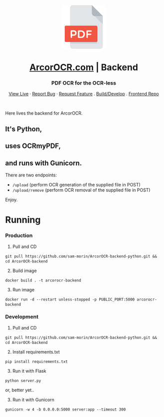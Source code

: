 <div align="center">
  <a href="https://arcorocr.com" target="_blank">
    <img src="/pdf_512.png" alt="Logo" width="140">
  </a>

  <h1 align="center"><a href="https://arcorocr.com" target="_blank">ArcorOCR.com</a> | Backend</h1>

  <p align="center">
    <h3>PDF OCR for the OCR-less</h3>
    <!-- <br />
    <a href="https://github.com/othneildrew/Best-README-Template"><strong>Explore the docs »</strong></a>
    <br /> -->
    <a href="https://arcorocr.com">View Live</a>
    ·
    <a href="https://github.com/sam-morin/ArcorOCR-backend-python/issues">Report Bug</a>
    ·
    <a href="https://github.com/sam-morin/ArcorOCR-backend-python/issues">Request Feature</a>
    .
    <a href="https://github.com/sam-morin/ArcorOCR-backend?tab=readme-ov-file#running">Build/Develop</a>
    .
    <a href="https://github.com/sam-morin/ArcorOCR-frontend">Frontend Repo</a>
  </p>
</div>

<br/>

Here lives the backend for ArcorOCR. 


## It's Python,

## uses OCRmyPDF,

## and runs with Gunicorn.


There are two endpoints:
 - `/upload` (perform OCR generation of the supplied file in POST)
 - `/upload/remove` (perform OCR removal of the supplied file in POST)

 Enjoy.


# Running

### Production

1. Pull and CD
```shell
git pull https://github.com/sam-morin/ArcorOCR-backend-python.git && cd ArcorOCR-backend
```

2. Build image
```shell
docker build . -t arcorocr-backend
```

3. Run image
```shell
docker run -d --restart unless-stopped -p PUBLIC_PORT:5000 arcorocr-backend
```

### Development

1. Pull and CD
```shell
git pull https://github.com/sam-morin/ArcorOCR-backend-python.git && cd ArcorOCR-backend
```

2. Install requirements.txt
```shell
pip install requirements.txt
```

3. Run it with Flask
```shell
python server.py
```

or, better yet..

3. Run it with Gunicorn
```shell
gunicorn -w 4 -b 0.0.0.0:5000 server:app --timeout 300
```